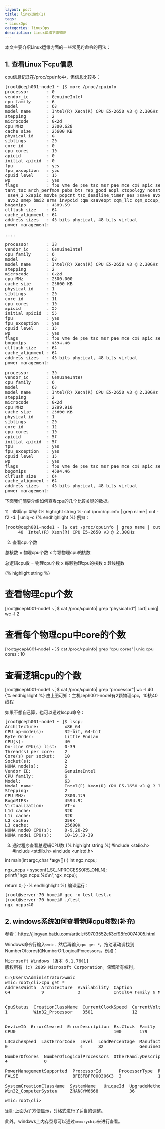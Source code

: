 ```yaml
---
layout: post
title: linux运维(1)
tags:
- LinuxOps
categories: linuxOps
description: Linux运维方面知识
---
```


本文主要介绍Linux运维方面的一些常见的命令的用法：
<!-- more -->


## 1. 查看Linux下cpu信息

cpu信息记录在/proc/cpuinfo中，但信息比较多：
<pre>
[root@ceph001-node1 ~ ]$ more /proc/cpuinfo
processor       : 0
vendor_id       : GenuineIntel
cpu family      : 6
model           : 63
model name      : Intel(R) Xeon(R) CPU E5-2650 v3 @ 2.30GHz
stepping        : 2
microcode       : 0x2d
cpu MHz         : 2300.628
cache size      : 25600 KB
physical id     : 0
siblings        : 20
core id         : 0
cpu cores       : 10
apicid          : 0
initial apicid  : 0
fpu             : yes
fpu_exception   : yes
cpuid level     : 15
wp              : yes
flags           : fpu vme de pse tsc msr pae mce cx8 apic sep mtrr pge mca cmov pat pse36 clflush dts acpi mmx fxsr sse sse2 ss ht tm pbe syscall nx pdpe1gb rdtscp lm cons
tant_tsc arch_perfmon pebs bts rep_good nopl xtopology nonstop_tsc aperfmperf eagerfpu pni pclmulqdq dtes64 ds_cpl vmx smx est tm2 ssse3 fma cx16 xtpr pdcm pcid dca sse4_1
 sse4_2 x2apic movbe popcnt tsc_deadline_timer aes xsave avx f16c rdrand lahf_lm abm arat epb pln pts dtherm tpr_shadow vnmi flexpriority ept vpid fsgsbase tsc_adjust bmi1
 avx2 smep bmi2 erms invpcid cqm xsaveopt cqm_llc cqm_occup_llc
bogomips        : 4589.59
clflush size    : 64
cache_alignment : 64
address sizes   : 46 bits physical, 48 bits virtual
power management:

....

processor       : 38
vendor_id       : GenuineIntel
cpu family      : 6
model           : 63
model name      : Intel(R) Xeon(R) CPU E5-2650 v3 @ 2.30GHz
stepping        : 2
microcode       : 0x2d
cpu MHz         : 2300.000
cache size      : 25600 KB
physical id     : 1
siblings        : 20
core id         : 11
cpu cores       : 10
apicid          : 55
initial apicid  : 55
fpu             : yes
fpu_exception   : yes
cpuid level     : 15
wp              : yes
flags           : fpu vme de pse tsc msr pae mce cx8 apic sep mtrr pge mca cmov pat pse36 clflush dts acpi mmx fxsr sse sse2 ss ht tm pbe syscall nx pdpe1gb rdtscp lm constant_tsc arch_perfmon pebs bts rep_good nopl xtopology nonstop_tsc aperfmperf eagerfpu pni pclmulqdq dtes64 ds_cpl vmx smx est tm2 ssse3 fma cx16 xtpr pdcm pcid dca sse4_1 sse4_2 x2apic movbe popcnt tsc_deadline_timer aes xsave avx f16c rdrand lahf_lm abm arat epb pln pts dtherm tpr_shadow vnmi flexpriority ept vpid fsgsbase tsc_adjust bmi1 avx2 smep bmi2 erms invpcid cqm xsaveopt cqm_llc cqm_occup_llc
bogomips        : 4594.46
clflush size    : 64
cache_alignment : 64
address sizes   : 46 bits physical, 48 bits virtual
power management:

processor       : 39
vendor_id       : GenuineIntel
cpu family      : 6
model           : 63
model name      : Intel(R) Xeon(R) CPU E5-2650 v3 @ 2.30GHz
stepping        : 2
microcode       : 0x2d
cpu MHz         : 2299.910
cache size      : 25600 KB
physical id     : 1
siblings        : 20
core id         : 12
cpu cores       : 10
apicid          : 57
initial apicid  : 57
fpu             : yes
fpu_exception   : yes
cpuid level     : 15
wp              : yes
flags           : fpu vme de pse tsc msr pae mce cx8 apic sep mtrr pge mca cmov pat pse36 clflush dts acpi mmx fxsr sse sse2 ss ht tm pbe syscall nx pdpe1gb rdtscp lm constant_tsc arch_perfmon pebs bts rep_good nopl xtopology nonstop_tsc aperfmperf eagerfpu pni pclmulqdq dtes64 ds_cpl vmx smx est tm2 ssse3 fma cx16 xtpr pdcm pcid dca sse4_1 sse4_2 x2apic movbe popcnt tsc_deadline_timer aes xsave avx f16c rdrand lahf_lm abm arat epb pln pts dtherm tpr_shadow vnmi flexpriority ept vpid fsgsbase tsc_adjust bmi1 avx2 smep bmi2 erms invpcid cqm xsaveopt cqm_llc cqm_occup_llc
bogomips        : 4594.46
clflush size    : 64
cache_alignment : 64
address sizes   : 46 bits physical, 48 bits virtual
power management:
</pre>
下面我们简要介绍如何查看cpu的几个比较关键的数据。

1） 查看cpu型号
{% highlight string %}
cat /proc/cpuinfo | grep name | cut -f2 -d: | uniq -c
{% endhighlight %}
例如：
<pre>
[root@ceph001-node1 ~ ]$ cat /proc/cpuinfo | grep name | cut -f2 -d: | uniq -c
     40  Intel(R) Xeon(R) CPU E5-2650 v3 @ 2.30GHz
</pre>

2) 查看cpu个数

总核数 = 物理cpu个数 x 每颗物理cpu的核数

总逻辑cpu数 = 物理cpu个数 x 每颗物理cpu的核数 x 超线程数

{% highlight string %}
# 查看物理cpu个数
[root@ceph001-node1 ~ ]$ cat /proc/cpuinfo| grep "physical id"| sort| uniq| wc -l
2


# 查看每个物理cpu中core的个数
[root@ceph001-node1 ~ ]$ cat /proc/cpuinfo| grep "cpu cores"| uniq
cpu cores       : 10


# 查看逻辑cpu的个数
[root@ceph001-node1 ~ ]$ cat /proc/cpuinfo| grep "processor"| wc -l
40
{% endhighlight %}
由上图可知：主机ceph001-node1有2颗物理cpu，10核40线程

如果不想自己算，也可以通过lscpu命令：
<pre>
[root@ceph001-node1 ~ ]$ lscpu
Architecture:          x86_64
CPU op-mode(s):        32-bit, 64-bit
Byte Order:            Little Endian
CPU(s):                40
On-line CPU(s) list:   0-39
Thread(s) per core:    2
Core(s) per socket:    10
Socket(s):             2
NUMA node(s):          2
Vendor ID:             GenuineIntel
CPU family:            6
Model:                 63
Model name:            Intel(R) Xeon(R) CPU E5-2650 v3 @ 2.30GHz
Stepping:              2
CPU MHz:               2300.179
BogoMIPS:              4594.92
Virtualization:        VT-x
L1d cache:             32K
L1i cache:             32K
L2 cache:              256K
L3 cache:              25600K
NUMA node0 CPU(s):     0-9,20-29
NUMA node1 CPU(s):     10-19,30-39
</pre>

3) 通过程序查看总逻辑CPU数
{% highlight string %}
#include <stdio.h>
#include <stdlib.h>
#include <unistd.h>

int main(int argc,char *argv[])
{
  int ngx_ncpu; 
   
  ngx_ncpu = sysconf(_SC_NPROCESSORS_ONLN);
  printf("ngx_ncpu:%d\n",ngx_ncpu);

  return 0;
}
{% endhighlight %}
编译运行：
<pre>
[root@server-70 home]# gcc -o test test.c
[root@server-70 home]# ./test
ngx_ncpu:40
</pre>


## 2. windows系统如何查看物理cpu核数(补充)

参看：https://jingyan.baidu.com/article/59703552e83cf98fc0074005.html

Windows命令行输入```wmic```，然后再输入```cpu get *```，拖动滚动调找到NumberOfcores和NumberOfLogicalProcessors。例如：
<pre>
Microsoft Windows [版本 6.1.7601]
版权所有 (c) 2009 Microsoft Corporation。保留所有权利。

C:\Users\Administrator>wmic
wmic:root\cli>cpu get *
AddressWidth  Architecture  Availability  Caption                               ConfigManagerErrorCode  ConfigManagerUserConfig  
64            9             3             Intel64 Family 6 Model 60 Stepping 3                                                   


CpuStatus  CreationClassName  CurrentClockSpeed  CurrentVoltage  DataWidth  Description                           
1          Win32_Processor    3501               12              64         Intel64 Family 6 Model 60 Stepping 3  


DeviceID  ErrorCleared  ErrorDescription  ExtClock  Family  InstallDate  L2CacheSize  L2CacheSpeed  L3CacheSize  
CPU0                                      100       179                  1024                       8192         

L3CacheSpeed  LastErrorCode  Level  LoadPercentage  Manufacturer  MaxClockSpeed  Name                                       
0                            6      82              GenuineIntel  3501           Intel(R) Xeon(R) CPU E3-1246 v3 @ 3.50GHz  

NumberOfCores  NumberOfLogicalProcessors  OtherFamilyDescription  PNPDeviceID  PowerManagementCapabilities  
4              8                                                                                            

PowerManagementSupported  ProcessorId       ProcessorType  Revision  Role  SocketDesignation  Status  StatusInfo  Stepping  
FALSE                     BFEBFBFF000306C3  3              15363     CPU   SOCKET 0           OK      3                     

SystemCreationClassName  SystemName   UniqueId  UpgradeMethod  Version  VoltageCaps
Win32_ComputerSystem     ZHANGYW6668            36

wmic:root\cli>
</pre>
```注意```: 上面为了方便显示，对格式进行了适当的调整。

此外，windows上内存型号可以通过```memorychip```来进行查看。

<br />
<br />
<br />





